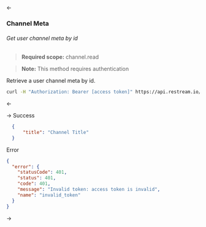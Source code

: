 <-
### <a name="channel-meta"></a>Channel Meta

###### Get user channel meta by id

> <span class="info" /> **Required scope:** channel.read
 
> <span class="warning" /> **Note:** This method requires authentication

Retrieve a user channel meta by id.

~~~bash
curl -H "Authorization: Bearer [access token]" https://api.restream.io/v2/user/channel-meta/123456
~~~
<-

->
Success
  ~~~json
    {
        "title": "Channel Title"
    }
  ~~~
Error
  ~~~json
  {
    "error": {
      "statusCode": 401,
      "status": 401,
      "code": 401,
      "message": "Invalid token: access token is invalid",
      "name": "invalid_token"
    }
  }
  ~~~
->
